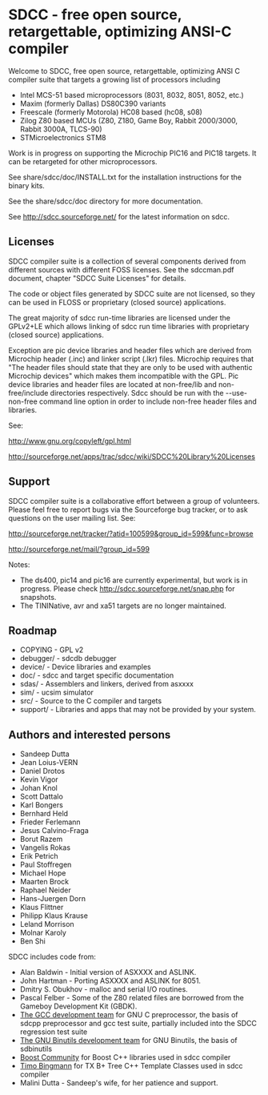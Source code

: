 # SDCC - free open source, retargettable, optimizing ANSI-C compiler

Welcome to SDCC, free open source, retargettable, optimizing ANSI C
compiler suite that targets a growing list of processors including

* Intel MCS-51 based microprocessors (8031, 8032, 8051, 8052, etc.)
* Maxim (formerly Dallas) DS80C390 variants
* Freescale (formerly Motorola) HC08 based (hc08, s08)
* Zilog Z80 based MCUs (Z80, Z180, Game Boy, Rabbit 2000/3000, Rabbit 3000A, TLCS-90)
* STMicroelectronics STM8

Work is in progress on supporting the Microchip PIC16 and PIC18 targets.
It can be retargeted for other microprocessors.

See share/sdcc/doc/INSTALL.txt for the installation instructions for
the binary kits.

See the share/sdcc/doc directory for more documentation.

See <http://sdcc.sourceforge.net/> for the latest information on sdcc.


## Licenses

SDCC compiler suite is a collection of several components derived from
different sources with different FOSS licenses. See the sdccman.pdf
document, chapter "SDCC Suite Licenses" for details.

The code or object files generated by SDCC suite are not licensed, so
they can be used in FLOSS or proprietary (closed source) applications.

The great majority of sdcc run-time libraries are licensed under the
GPLv2+LE which allows linking of sdcc run time libraries with
proprietary (closed source) applications.

Exception are pic device libraries and header files which are derived
from Microchip header (.inc) and linker script (.lkr) files. Microchip
requires that "The header files should state that they are only to be
used with authentic Microchip devices" which makes them incompatible
with the GPL. Pic device libraries and header files are located at
non-free/lib and non-free/include directories respectively. Sdcc should
be run with the --use-non-free command line option in order to include
non-free header files and libraries.

See:

 <http://www.gnu.org/copyleft/gpl.html>

 <http://sourceforge.net/apps/trac/sdcc/wiki/SDCC%20Library%20Licenses>


## Support

SDCC compiler suite is a collaborative effort between a group of
volunteers. Please feel free to report bugs via the Sourceforge bug
tracker, or to ask questions on the user mailing list. See:

 <http://sourceforge.net/tracker/?atid=100599&group_id=599&func=browse>

 <http://sourceforge.net/mail/?group_id=599>

Notes:
* The ds400, pic14 and pic16 are currently experimental, but work is in
progress. Please check <http://sdcc.sourceforge.net/snap.php> for snapshots.
* The TININative, avr and xa51 targets are no longer maintained.


## Roadmap

* COPYING    - GPL v2
* debugger/  - sdcdb debugger
* device/    - Device libraries and examples
* doc/       - sdcc and target specific documentation
* sdas/      - Assemblers and linkers, derived from asxxxx
* sim/       - ucsim simulator
* src/       - Source to the C compiler and targets
* support/   - Libraries and apps that may not be provided by your system.


## Authors and interested persons

* Sandeep Dutta
* Jean Loius-VERN
* Daniel Drotos        
* Kevin Vigor          
* Johan Knol           
* Scott Dattalo        
* Karl Bongers         
* Bernhard Held        
* Frieder Ferlemann    
* Jesus Calvino-Fraga  
* Borut Razem          
* Vangelis Rokas       
* Erik Petrich         
* Paul Stoffregen      
* Michael Hope         
* Maarten Brock        
* Raphael Neider       
* Hans-Juergen Dorn    
* Klaus Flittner       
* Philipp Klaus Krause 
* Leland Morrison      
* Molnar Karoly        
* Ben Shi              

SDCC includes code from:
* Alan Baldwin - Initial version of ASXXXX and  ASLINK. 
* John Hartman - Porting ASXXXX and ASLINK for 8051.
* Dmitry S. Obukhov - malloc and serial I/O routines.
* Pascal Felber - 
   Some of the Z80 related files are borrowed from the Gameboy
   Development Kit (GBDK).
* [The GCC development team](http://gcc.gnu.org/)
   for GNU C preprocessor, the basis of sdcpp preprocessor and
   gcc test suite, partially included into the SDCC regression test suite
* [The GNU Binutils development team](http://www.gnu.org/software/binutils/)
   for GNU Binutils, the basis of sdbinutils
* [Boost Community](http://www.boost.org/)
   for Boost C++ libraries used in sdcc compiler
* [Timo Bingmann](http://idlebox.net/2007/stx-btree/)
   for TX B+ Tree C++ Template Classes used in sdcc compiler
* Malini Dutta -
   Sandeep's wife, for her patience and support.
